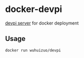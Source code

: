 # docker-devpi
[devpi server](https://www.devpi.net/) for docker deployment 


## Usage

```bash
docker run wuhuizuo/devpi
```